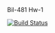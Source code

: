 Bil-481 Hw-1

[![Build Status](https://travis-ci.org/BurakDrg/myDemoApp.svg?branch=master)](https://travis-ci.org/BurakDrg/myDemoApp)

